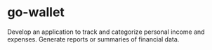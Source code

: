 # go-wallet
Develop an application to track and categorize personal income and expenses. Generate reports or summaries of financial data.
